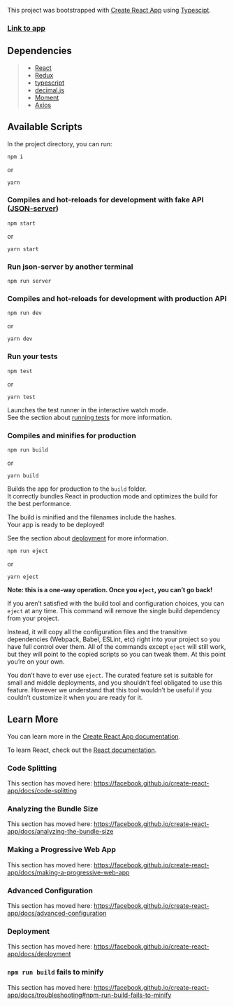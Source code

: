 This project was bootstrapped with [Create React App](https://github.com/facebook/create-react-app) using [Typescipt](http://www.typescriptlang.org).

### [Link to app](https://a1exalexander.github.io/exchanger/)

## Dependencies 
> * [React](https://reactjs.org/)
> * [Redux](https://redux.js.org/)
> * [typescript](https://www.typescriptlang.org/)
> * [decimal.js](https://mikemcl.github.io/decimal.js/)
> * [Moment](https://momentjs.com/)
> * [Axios](https://github.com/axios/axios)

## Available Scripts

In the project directory, you can run:

```
npm i
```
or
```
yarn
```

### Compiles and hot-reloads for development with fake API ([JSON-server](https://github.com/typicode/json-server))
```
npm start
```
or
```
yarn start
```

### Run json-server by another terminal
```
npm run server
```

### Compiles and hot-reloads for development with production API
```
npm run dev
```
or
```
yarn dev
```

### Run your tests

```
npm test
```
or
```
yarn test
```
Launches the test runner in the interactive watch mode.<br>
See the section about [running tests](https://facebook.github.io/create-react-app/docs/running-tests) for more information.

### Compiles and minifies for production
```
npm run build
```
or
```
yarn build
```

Builds the app for production to the `build` folder.<br>
It correctly bundles React in production mode and optimizes the build for the best performance.

The build is minified and the filenames include the hashes.<br>
Your app is ready to be deployed!

See the section about [deployment](https://facebook.github.io/create-react-app/docs/deployment) for more information.

```
npm run eject
```
or
```
yarn eject
```

**Note: this is a one-way operation. Once you `eject`, you can’t go back!**

If you aren’t satisfied with the build tool and configuration choices, you can `eject` at any time. This command will remove the single build dependency from your project.

Instead, it will copy all the configuration files and the transitive dependencies (Webpack, Babel, ESLint, etc) right into your project so you have full control over them. All of the commands except `eject` will still work, but they will point to the copied scripts so you can tweak them. At this point you’re on your own.

You don’t have to ever use `eject`. The curated feature set is suitable for small and middle deployments, and you shouldn’t feel obligated to use this feature. However we understand that this tool wouldn’t be useful if you couldn’t customize it when you are ready for it.

## Learn More

You can learn more in the [Create React App documentation](https://facebook.github.io/create-react-app/docs/getting-started).

To learn React, check out the [React documentation](https://reactjs.org/).

### Code Splitting

This section has moved here: https://facebook.github.io/create-react-app/docs/code-splitting

### Analyzing the Bundle Size

This section has moved here: https://facebook.github.io/create-react-app/docs/analyzing-the-bundle-size

### Making a Progressive Web App

This section has moved here: https://facebook.github.io/create-react-app/docs/making-a-progressive-web-app

### Advanced Configuration

This section has moved here: https://facebook.github.io/create-react-app/docs/advanced-configuration

### Deployment

This section has moved here: https://facebook.github.io/create-react-app/docs/deployment

### `npm run build` fails to minify

This section has moved here: https://facebook.github.io/create-react-app/docs/troubleshooting#npm-run-build-fails-to-minify
